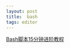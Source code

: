 ```yaml
---
layout: post
title:  bash
tags: editor
---
```


[Bash脚本15分钟进阶教程](http://www.vaikan.com/bash-scripting/)